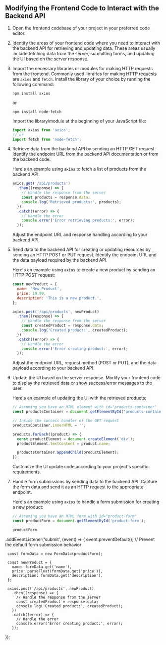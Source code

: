 

## Modifying the Frontend Code to Interact with the Backend API

1. Open the frontend codebase of your project in your preferred code editor.

2. Identify the areas of your frontend code where you need to interact with the backend API for retrieving and updating data. These areas usually include fetching data from the server, submitting forms, and updating the UI based on the server response.

3. Import the necessary libraries or modules for making HTTP requests from the frontend. Commonly used libraries for making HTTP requests are `axios` and `fetch`. Install the library of your choice by running the following command:
   ```
   npm install axios
   ```
   or
   ```
   npm install node-fetch
   ```
   Import the library/module at the beginning of your JavaScript file:
   ```javascript
   import axios from 'axios';
   // or
   import fetch from 'node-fetch';
   ```

4. Retrieve data from the backend API by sending an HTTP GET request. Identify the endpoint URL from the backend API documentation or from the backend code.

   Here's an example using `axios` to fetch a list of products from the backend API:
   ```javascript
   axios.get('/api/products')
     .then((response) => {
       // Handle the response from the server
       const products = response.data;
       console.log('Retrieved products:', products);
     })
     .catch((error) => {
       // Handle the error
       console.error('Error retrieving products:', error);
     });
   ```

   Adjust the endpoint URL and response handling according to your backend API.

5. Send data to the backend API for creating or updating resources by sending an HTTP POST or PUT request. Identify the endpoint URL and the data payload required by the backend API.

   Here's an example using `axios` to create a new product by sending an HTTP POST request:
   ```javascript
   const newProduct = {
     name: 'New Product',
     price: 19.99,
     description: 'This is a new product.',
   };

   axios.post('/api/products', newProduct)
     .then((response) => {
       // Handle the response from the server
       const createdProduct = response.data;
       console.log('Created product:', createdProduct);
     })
     .catch((error) => {
       // Handle the error
       console.error('Error creating product:', error);
     });
   ```

   Adjust the endpoint URL, request method (POST or PUT), and the data payload according to your backend API.

6. Update the UI based on the server response. Modify your frontend code to display the retrieved data or show success/error messages to the user.

   Here's an example of updating the UI with the retrieved products:
   ```javascript
   // Assuming you have an HTML element with id="products-container"
   const productsContainer = document.getElementById('products-container');

   // Inside the success handler of the GET request
   productsContainer.innerHTML = '';

   products.forEach((product) => {
     const productElement = document.createElement('div');
     productElement.textContent = product.name;

     productsContainer.appendChild(productElement);
   });
   ```

   Customize the UI update code according to your project's specific requirements.

7. Handle form submissions by sending data to the backend API. Capture the form data and send it as an HTTP request to the appropriate endpoint.

   Here's an example using `axios` to handle a form submission for creating a new product:
   ```javascript
   // Assuming you have an HTML form with id="product-form"
   const productForm = document.getElementById('product-form');

   productForm

.addEventListener('submit', (event) => {
     event.preventDefault(); // Prevent the default form submission behavior

     const formData = new FormData(productForm);

     const newProduct = {
       name: formData.get('name'),
       price: parseFloat(formData.get('price')),
       description: formData.get('description'),
     };

     axios.post('/api/products', newProduct)
       .then((response) => {
         // Handle the response from the server
         const createdProduct = response.data;
         console.log('Created product:', createdProduct);
       })
       .catch((error) => {
         // Handle the error
         console.error('Error creating product:', error);
       });
   });
   ```
